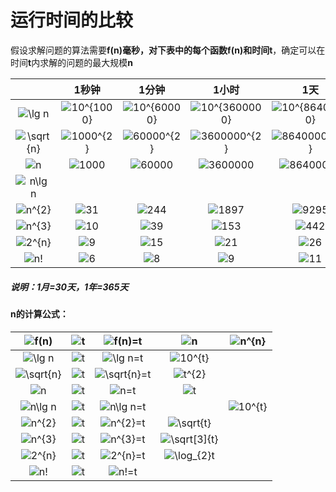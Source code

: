 # 运行时间的比较

假设求解问题的算法需要**f(n)**毫秒，对下表中的每个函数**f(n)**和时间**t**，确定可以在时间**t**内求解的问题的最大规模**n**

|                                                              |                            1秒钟                             |                            1分钟                             |                            1小时                             |                             1天                              |                             1月                              |                             1年                              |                            1世纪                             |
| :----------------------------------------------------------: | :----------------------------------------------------------: | :----------------------------------------------------------: | :----------------------------------------------------------: | :----------------------------------------------------------: | :----------------------------------------------------------: | :----------------------------------------------------------: | :----------------------------------------------------------: |
| <img src="https://latex.codecogs.com/gif.latex?\lg&space;n" title="\lg n" /> | <img src="https://latex.codecogs.com/gif.latex?10^{1000}" title="10^{1000}" /> | <img src="https://latex.codecogs.com/gif.latex?10^{60000}" title="10^{60000}" /> | <img src="https://latex.codecogs.com/gif.latex?10^{3600000}" title="10^{3600000}" /> | <img src="https://latex.codecogs.com/gif.latex?10^{86400000}" title="10^{86400000}" /> | <img src="https://latex.codecogs.com/gif.latex?10^{2592000000}" title="10^{2592000000}" /> | <img src="https://latex.codecogs.com/gif.latex?10^{31536000000}" title="10^{31536000000}" /> | <img src="https://latex.codecogs.com/gif.latex?10^{3153600000000}" title="10^{3153600000000}" /> |
| <img src="https://latex.codecogs.com/gif.latex?\sqrt{n}" title="\sqrt{n}" /> | <img src="https://latex.codecogs.com/gif.latex?1000^{2}" title="1000^{2}" /> | <img src="https://latex.codecogs.com/gif.latex?60000^{2}" title="60000^{2}" /> | <img src="https://latex.codecogs.com/gif.latex?3600000^{2}" title="3600000^{2}" /> | <img src="https://latex.codecogs.com/gif.latex?86400000^{2}" title="86400000^{2}" /> | <img src="https://latex.codecogs.com/gif.latex?2592000000^{2}" title="2592000000^{2}" /> | <img src="https://latex.codecogs.com/gif.latex?31536000000^{2}" title="31536000000^{2}" /> | <img src="https://latex.codecogs.com/gif.latex?3153600000000^{2}" title="3153600000000^{2}" /> |
| <img src="https://latex.codecogs.com/gif.latex?n" title="n" /> | <img src="https://latex.codecogs.com/gif.latex?1000" title="1000" /> | <img src="https://latex.codecogs.com/gif.latex?60000" title="60000" /> | <img src="https://latex.codecogs.com/gif.latex?3600000" title="3600000" /> | <img src="https://latex.codecogs.com/gif.latex?86400000" title="86400000" /> | <img src="https://latex.codecogs.com/gif.latex?2592000000" title="2592000000" /> | <img src="https://latex.codecogs.com/gif.latex?31536000000" title="31536000000" /> | <img src="https://latex.codecogs.com/gif.latex?3153600000000" title="3153600000000" /> |
| <img src="https://latex.codecogs.com/gif.latex?n\lg&space;n" title="n\lg n" /> |                                                              |                                                              |                                                              |                                                              |                                                              |                                                              |                                                              |
| <img src="https://latex.codecogs.com/gif.latex?n^{2}" title="n^{2}" /> | <img src="https://latex.codecogs.com/gif.latex?31" title="31" /> | <img src="https://latex.codecogs.com/gif.latex?244" title="244" /> | <img src="https://latex.codecogs.com/gif.latex?1897" title="1897" /> | <img src="https://latex.codecogs.com/gif.latex?9295" title="9295" /> | <img src="https://latex.codecogs.com/gif.latex?50911" title="50911" /> | <img src="https://latex.codecogs.com/gif.latex?177583" title="177583" /> | <img src="https://latex.codecogs.com/gif.latex?1775837" title="1775837" /> |
| <img src="https://latex.codecogs.com/gif.latex?n^{3}" title="n^{3}" /> | <img src="https://latex.codecogs.com/gif.latex?10" title="10" /> | <img src="https://latex.codecogs.com/gif.latex?39" title="39" /> | <img src="https://latex.codecogs.com/gif.latex?153" title="153" /> | <img src="https://latex.codecogs.com/gif.latex?442" title="442" /> | <img src="https://latex.codecogs.com/gif.latex?1373" title="1373" /> | <img src="https://latex.codecogs.com/gif.latex?3159" title="3159" /> | <img src="https://latex.codecogs.com/gif.latex?14664" title="14664" /> |
| <img src="https://latex.codecogs.com/gif.latex?2^{n}" title="2^{n}" /> | <img src="https://latex.codecogs.com/gif.latex?9" title="9" /> | <img src="https://latex.codecogs.com/gif.latex?15" title="15" /> | <img src="https://latex.codecogs.com/gif.latex?21" title="21" /> | <img src="https://latex.codecogs.com/gif.latex?26" title="26" /> | <img src="https://latex.codecogs.com/gif.latex?31" title="31" /> | <img src="https://latex.codecogs.com/gif.latex?34" title="34" /> | <img src="https://latex.codecogs.com/gif.latex?41" title="41" /> |
| <img src="https://latex.codecogs.com/gif.latex?n!" title="n!" /> | <img src="https://latex.codecogs.com/gif.latex?6" title="6" /> | <img src="https://latex.codecogs.com/gif.latex?8" title="8" /> | <img src="https://latex.codecogs.com/gif.latex?9" title="9" /> | <img src="https://latex.codecogs.com/gif.latex?11" title="11" /> | <img src="https://latex.codecogs.com/gif.latex?12" title="12" /> | <img src="https://latex.codecogs.com/gif.latex?13" title="13" /> | <img src="https://latex.codecogs.com/gif.latex?15" title="15" /> |

##### 说明：1月=30天，1年=365天



#### n的计算公式：

| <img src="https://latex.codecogs.com/gif.latex?f(n)" title="f(n)" /> | <img src="https://latex.codecogs.com/gif.latex?t" title="t" /> | <img src="https://latex.codecogs.com/gif.latex?f(n)=t" title="f(n)=t" /> | <img src="https://latex.codecogs.com/gif.latex?n" title="n" /> | <img src="https://latex.codecogs.com/gif.latex?n^{n}" title="n^{n}" /> |
| :----------------------------------------------------------: | :----------------------------------------------------------: | :----------------------------------------------------------: | :----------------------------------------------------------: | :----------------------------------------------------------: |
| <img src="https://latex.codecogs.com/gif.latex?\lg&space;n" title="\lg n" /> | <img src="https://latex.codecogs.com/gif.latex?t" title="t" /> | <img src="https://latex.codecogs.com/gif.latex?\lg&space;n=t" title="\lg n=t" /> | <img src="https://latex.codecogs.com/gif.latex?10^{t}" title="10^{t}" /> |                                                              |
| <img src="https://latex.codecogs.com/gif.latex?\sqrt{n}" title="\sqrt{n}" /> | <img src="https://latex.codecogs.com/gif.latex?t" title="t" /> | <img src="https://latex.codecogs.com/gif.latex?\sqrt{n}=t" title="\sqrt{n}=t" /> | <img src="https://latex.codecogs.com/gif.latex?t^{2}" title="t^{2}" /> |                                                              |
| <img src="https://latex.codecogs.com/gif.latex?n" title="n" /> | <img src="https://latex.codecogs.com/gif.latex?t" title="t" /> | <img src="https://latex.codecogs.com/gif.latex?n=t" title="n=t" /> | <img src="https://latex.codecogs.com/gif.latex?t" title="t" /> |                                                              |
| <img src="https://latex.codecogs.com/gif.latex?n\lg&space;n" title="n\lg n" /> | <img src="https://latex.codecogs.com/gif.latex?t" title="t" /> | <img src="https://latex.codecogs.com/gif.latex?n\lg&space;n=t" title="n\lg n=t" /> |                                                              | <img src="https://latex.codecogs.com/gif.latex?10^{t}" title="10^{t}" /> |
| <img src="https://latex.codecogs.com/gif.latex?n^{2}" title="n^{2}" /> | <img src="https://latex.codecogs.com/gif.latex?t" title="t" /> | <img src="https://latex.codecogs.com/gif.latex?n^{2}=t" title="n^{2}=t" /> | <img src="https://latex.codecogs.com/gif.latex?\sqrt{t}" title="\sqrt{t}" /> |                                                              |
| <img src="https://latex.codecogs.com/gif.latex?n^{3}" title="n^{3}" /> | <img src="https://latex.codecogs.com/gif.latex?t" title="t" /> | <img src="https://latex.codecogs.com/gif.latex?n^{3}=t" title="n^{3}=t" /> | <img src="https://latex.codecogs.com/gif.latex?\sqrt[3]{t}" title="\sqrt[3]{t}" /> |                                                              |
| <img src="https://latex.codecogs.com/gif.latex?2^{n}" title="2^{n}" /> | <img src="https://latex.codecogs.com/gif.latex?t" title="t" /> | <img src="https://latex.codecogs.com/gif.latex?2^{n}=t" title="2^{n}=t" /> | <img src="https://latex.codecogs.com/gif.latex?\log_{2}t" title="\log_{2}t" /> |                                                              |
| <img src="https://latex.codecogs.com/gif.latex?n!" title="n!" /> | <img src="https://latex.codecogs.com/gif.latex?t" title="t" /> | <img src="https://latex.codecogs.com/gif.latex?n!=t" title="n!=t" /> |                                                              |                                                              |

